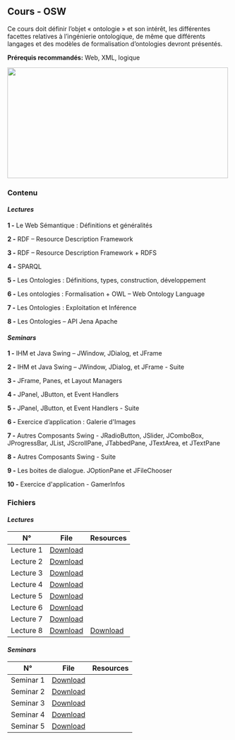 ## Cours - OSW

Ce cours doit définir l’objet « ontologie » et son intérêt, les différentes facettes relatives à l’ingénierie ontologique, de même que différents langages et des modèles de formalisation d’ontologies devront présentés.

**Prérequis recommandés:** Web, XML, logique

<img src="https://www.inf.ed.ac.uk/teaching/courses/sws/SWSwordCloud.png" width=500px; height="250" />

### Contenu

#### *Lectures*

**1 -** Le Web Sémantique : Définitions et généralités 

**2 -** RDF – Resource Description Framework

**3 -** RDF – Resource Description Framework  +  RDFS

**4 -** SPARQL

**5 -** Les Ontologies : Définitions, types, construction, développement

**6 -** Les ontologies : Formalisation + OWL – Web Ontology Language
    
**7 -** Les Ontologies : Exploitation et Inférence

**8 -** Les Ontologies – API Jena Apache
  

#### *Seminars*

**1 -** IHM et Java Swing – JWindow, JDialog, et JFrame

**2 -** IHM et Java Swing – JWindow, JDialog, et JFrame - Suite

**3 -** JFrame, Panes, et Layout Managers

**4 -** JPanel, JButton, et Event Handlers

**5 -** JPanel, JButton, et Event Handlers - Suite

**6 -** Exercice d’application : Galerie d'Images

**7 -** Autres Composants Swing - JRadioButton, JSlider, JComboBox, JProgressBar, JList, JScrollPane, JTabbedPane, JTextArea, et JTextPane

**8 -** Autres Composants Swing - Suite

**9 -** Les boites de dialogue. JOptionPane et JFileChooser

**10 -** Exercice d'application - GamerInfos



### Fichiers

#### *Lectures* 

<table class="tg">
<thead>
  <tr>
    <th class="tg-uzvj">N°</th>
    <th class="tg-uzvj">File</th>
    <th class="tg-uzvj">Resources</th>
  </tr>
</thead>
<tbody>
  <tr>
    <td class="tg-9wq8">Lecture 1</td>
    <td class="tg-9wq8"><a href="">Download</a></td>
    <td class="tg-9wq8"></td>
  </tr>
  <tr>
    <td class="tg-9wq8">Lecture 2</td>
    <td class="tg-9wq8"><a href="">Download</a></td>
    <td class="tg-9wq8"></td>
  </tr>
  <tr>
    <td class="tg-9wq8">Lecture 3</td>
    <td class="tg-9wq8"><a href="">Download</a></td>
    <td class="tg-9wq8"></td>
  </tr>
  <tr>
    <td class="tg-9wq8">Lecture 4</td>
    <td class="tg-9wq8"><a href="">Download</a></td>
    <td class="tg-9wq8"></td>
  </tr>
  <tr>
    <td class="tg-9wq8">Lecture 5</td>
    <td class="tg-9wq8"><a href="">Download</a></td>
    <td class="tg-9wq8"></td>
  </tr>
  <tr>
    <td class="tg-9wq8">Lecture 6</td>
    <td class="tg-9wq8"><a href="">Download</a></td>
    <td class="tg-9wq8"></td>
  </tr>
  <tr>
    <td class="tg-9wq8">Lecture 7</td>
    <td class="tg-9wq8"><a href="">Download</a></td>
    <td class="tg-9wq8"></td>
  </tr>
  <tr>
    <td class="tg-9wq8">Lecture 8</td>
    <td class="tg-9wq8"><a href="">Download</a></td>
    <td class="tg-9wq8"><a href="">Download</a></td>
  </tr>  
</tbody>
</table>


#### *Seminars* 

<table class="tg">
<thead>
  <tr>
    <th class="tg-uzvj">N°</th>
    <th class="tg-uzvj">File</th>
    <th class="tg-uzvj">Resources</th>
  </tr>
</thead>
<tbody>
  <tr>
    <td class="tg-9wq8">Seminar 1</td>
    <td class="tg-9wq8"><a href="">Download</a></td>
  </tr>
  <tr>
    <td class="tg-9wq8">Seminar 2</td>
    <td class="tg-9wq8"><a href="">Download</a></td>
  </tr>
  <tr>
    <td class="tg-9wq8">Seminar 3</td>
    <td class="tg-9wq8"><a href="">Download</a></td>
  </tr>
  <tr>
    <td class="tg-9wq8">Seminar 4</td>
    <td class="tg-9wq8"><a href="">Download</a></td>
  </tr>
  <tr>
    <td class="tg-9wq8">Seminar 5</td>
    <td class="tg-9wq8"><a href="">Download</a></td>
  </tr>
</tbody>
</table>

